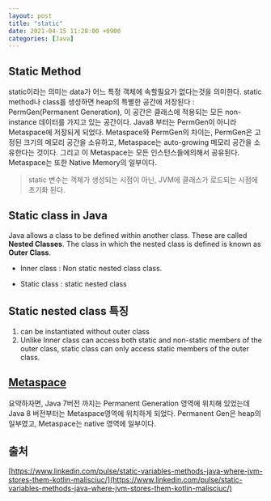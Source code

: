 ```yaml
---
layout: post
title: "static"
date: 2021-04-15 11:28:00 +0900
categories: [Java]
---
```


## Static Method

static이라는 의미는 data가 어느 특정 객체에 속할필요가 없다는것을 의미한다. static method나 class를 생성하면 heap의 특별한 공간에 저장된다 : PermGen(Permanent Generation), 이 공간은 클래스에 적용되는 모든 non-instance 데이터를 가지고 있는 공간이다. Java8 부터는 PermGen이 아니라 Metaspace에 저장되게 되었다. Metaspace와 PermGen의 차이는, PermGen은 고정된 크기의 메모리 공간을 소유하고, Metaspace는 auto-growing 메모리 공간을 소유한다는 것이다. 그리고 이 Metaspace는 모든 인스턴스들에의해서 공유된다. Metaspace는 또한 Native Memory의 일부이다.

> static 변수는 객체가 생성되는 시점이 아닌, JVM에 클래스가 로드되는 시점에 초기화 된다. 

## Static class in Java

Java allows a class to be defined within another class. These are called **Nested Classes**. The class in which the nested class is defined is known as **Outer Class**. 

- Inner class : Non static nested class class.

- Static class : static nested class

## Static nested class 특징

1. can be instantiated without outer class
2. Unlike Inner class can access both static and non-static members of the outer class, static class can only access static members of the outer class.

## [Metaspace](https://goodgid.github.io/Java-8-JVM-Metaspace/)

요약하자면, Java 7버전 까지는 Permanent Generation 영역에 위치해 있었는데 Java 8 버전부터는 Metaspace영역에 위치하게 되었다. Permanent Gen은 heap의 일부였고, Metaspace는 native 영역에 일부이다.

## 출처
[https://www.linkedin.com/pulse/static-variables-methods-java-where-jvm-stores-them-kotlin-malisciuc/](https://www.linkedin.com/pulse/static-variables-methods-java-where-jvm-stores-them-kotlin-malisciuc/)
